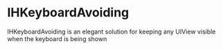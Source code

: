 IHKeyboardAvoiding
==================

IHKeyboardAvoiding is an elegant solution for keeping any UIView visible when the keyboard is being shown
